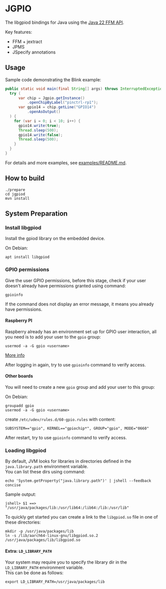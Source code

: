 # JGPIO

The libgpiod bindings for Java using
the [Java 22 FFM API](https://docs.oracle.com/en/java/javase/22/core/foreign-function-and-memory-api.html).

Key features:

* FFM + jextract
* JPMS
* JSpecify annotations

## Usage

Sample code demonstrating the Blink example:

```java
public static void main(final String[] args) throws InterruptedException {
  try (
      var chip = Jgpio.getInstance()
          .openChipByLabel("pinctrl-rp1");
      var gpio14 = chip.getLine("GPIO14")
          .openAsOutput()
  ) {
    for (var i = 0; i < 10; i++) {
      gpio14.write(true);
      Thread.sleep(500);
      gpio14.write(false);
      Thread.sleep(500);
    }
  }
}
```

For details and more examples, see [examples/README.md](examples/README.md).

## How to build

```shell
./prepare
cd jgpiod
mvn install
```

## System Preparation

### Install libgpiod

Install the gpiod library on the embedded device.

On Debian:

```shell
apt install libgpiod
```

### GPIO permissions

Give the user GPIO permissions, before this stage, check if your user doesn't already have
permissions granted using command:

```shell
gpioinfo
```

If the command does not display an error message, it means you already have permissions.

#### Raspberry PI

Raspberry already has an environment set up for GPIO user interaction, all you need is to add your
user to the `gpio` group:

```shell
usermod -a -G gpio <username>
```

[More info](https://www.raspberrypi.com/documentation/computers/raspberry-pi.html#permissions)

After logging in again, try to use `gpioinfo` command to verify access.

#### Other boards

You will need to create a new `gpio` group and add your user to this group:

On Debian:

```shell
groupadd gpio
usermod -a -G gpio <username>
```

create `/etc/udev/rules.d/60-gpio.rules` with content:

```
SUBSYSTEM=="gpio", KERNEL=="gpiochip*", GROUP="gpio", MODE="0660"
```

After restart, try to use `gpioinfo` command to verify access.

### Loading libgpiod

By default, JVM looks for libraries in directories defined in the `java.library.path` environment
variable.  
You can list these dirs using command:

```shell
echo 'System.getProperty("java.library.path")' | jshell --feedback concise
```

Sample output:

```
jshell> $1 ==> "/usr/java/packages/lib:/usr/lib64:/lib64:/lib:/usr/lib"
```

To quickly get started you can create a link to the `libgpiod.so` file in one of these directories:

```shell
mkdir -p /usr/java/packages/lib
ln -s /lib/aarch64-linux-gnu/libgpiod.so.2 /usr/java/packages/lib/libgpiod.so
```

#### Extra: `LD_LIBRARY_PATH`

Your system may require you to specify the library dir in the `LD_LIBRARY_PATH` environment
variable.  
This can be done as follows:

```shell
export LD_LIBRARY_PATH=/usr/java/packages/lib
```
